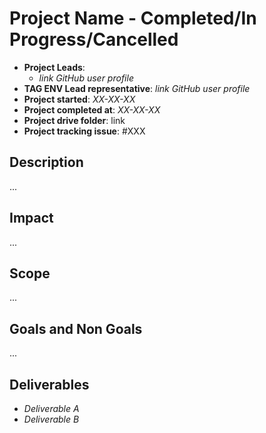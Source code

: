 # Project Name - Completed/In Progress/Cancelled

- **Project Leads**: 
    - *link GitHub user profile*
- **TAG ENV Lead representative**: *link GitHub user profile*
- **Project started**: *XX-XX-XX*
- **Project completed at**: *XX-XX-XX*
- **Project drive folder**: link <!-- ask the TAG Lead representative to create a folder if it does not exist yet -->
- **Project tracking issue**: #XXX

## Description <!-- description of the project proposal -->

...

## Impact <!-- impact of the project proposal -->

...

## Scope <!-- scope of the project proposal -->

...

## Goals and Non Goals <!-- goals and non goals of the project proposal -->

...

## Deliverables <!-- deliverables of the project proposal -->

- *Deliverable A*
- *Deliverable B*